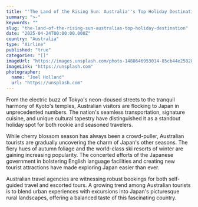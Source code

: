 ```yaml
---
title: "'The Land of the Rising Sun: Australia''s Top Holiday Destination'"
summary: ">-"
keywords: ""
slug: "the-land-of-the-rising-sun-australias-top-holiday-destination"
date: "2025-04-24T00:00:00.000Z"
country: "Australia"
type: "Airline"
published: "true"
categories: "[]"
imageUrl: "https://images.unsplash.com/photo-1488646953014-85cb44e25828?q=80&w=1935&auto=format&fit=crop&ixlib=rb-4.0.3&ixid=M3wxMjA3fDB8MHxwaG90by1wYWdlfHx8fGVufDB8fHx8fA%3D%3D"
imageLink: "https://unsplash.com"
photographer:
  name: "Joel Holland"
  url: "https://unsplash.com"
---
```







From the electric buzz of Tokyo's neon-doused streets to the tranquil harmony of Kyoto's temples, Australian visitors are flocking to Japan in unprecedented numbers. The nation's seamless transportation, signature cuisine, and unique cultural tapestry have distinguished it as a standout holiday spot for both rookie and seasoned travelers.

While cherry blossom season has always been a crowd-puller, Australian tourists are gradually uncovering the charm of Japan's other seasons. The fiery hues of autumn foliage and the world-class ski resorts of winter are gaining increasing popularity. The concerted efforts of the Japanese government in bolstering English language facilities and creating new tourist attractions have made exploring Japan easier than ever.

Australian travel agencies are witnessing robust bookings for both self-guided travel and escorted tours. A growing trend among Australian tourists is to blend urban experiences with excursions into Japan's picturesque rural landscapes, offering a balanced taste of this fascinating country.
